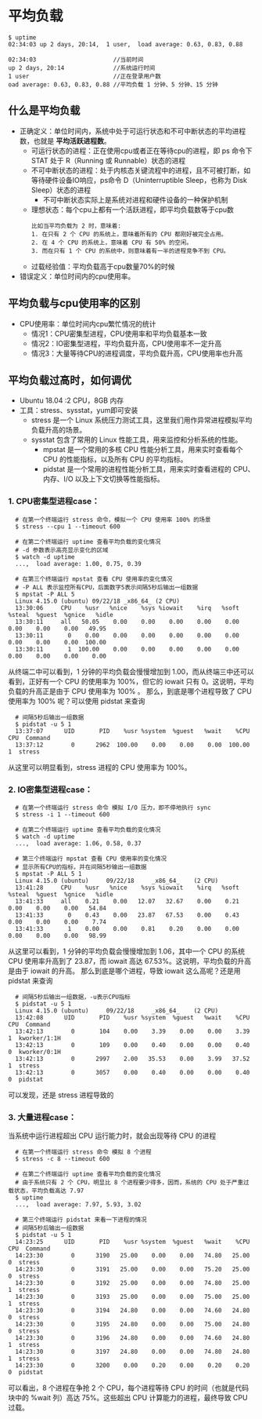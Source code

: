 # 平均负载
```
$ uptime
02:34:03 up 2 days, 20:14,  1 user,  load average: 0.63, 0.83, 0.88
```

```
02:34:03                      //当前时间
up 2 days, 20:14              //系统运行时间
1 user                        //正在登录用户数
oad average: 0.63, 0.83, 0.88 //平均负载 1 分钟、5 分钟、15 分钟
```

## 什么是平均负载
* 正确定义：单位时间内，系统中处于可运行状态和不可中断状态的平均进程数，也就是 __平均活跃进程数__。
  * 可运行状态的进程：正在使用cpu或者正在等待cpu的进程，即 ps 命令下 STAT 处于 R（Running 或 Runnable）状态的进程
  * 不可中断状态的进程：处于内核态关键流程中的进程，且不可被打断，如等待硬件设备IO响应，ps命令 D（Uninterruptible Sleep，也称为 Disk Sleep）状态的进程
    * 不可中断状态实际上是系统对进程和硬件设备的一种保护机制
  * 理想状态：每个cpu上都有一个活跃进程，即平均负载数等于cpu数
    ```
    比如当平均负载为 2 时，意味着:
    1. 在只有 2 个 CPU 的系统上，意味着所有的 CPU 都刚好被完全占用。
    2. 在 4 个 CPU 的系统上，意味着 CPU 有 50% 的空闲。
    3. 而在只有 1 个 CPU 的系统中，则意味着有一半的进程竞争不到 CPU。
    ```
  * 过载经验值：平均负载高于cpu数量70%的时候
* 错误定义：单位时间内的cpu使用率。

## 平均负载与cpu使用率的区别
* CPU使用率：单位时间内cpu繁忙情况的统计
  * 情况1：CPU密集型进程，CPU使用率和平均负载基本一致
  * 情况2：IO密集型进程，平均负载升高，CPU使用率不一定升高
  * 情况3：大量等待CPU的进程调度，平均负载升高，CPU使用率也升高

## 平均负载过高时，如何调优
* Ubuntu 18.04 :2 CPU，8GB 内存
* 工具：stress、sysstat，yum即可安装
  * stress 是一个 Linux 系统压力测试工具，这里我们用作异常进程模拟平均负载升高的场景。
  * sysstat 包含了常用的 Linux 性能工具，用来监控和分析系统的性能。
    * mpstat 是一个常用的多核 CPU 性能分析工具，用来实时查看每个 CPU 的性能指标，以及所有 CPU 的平均指标。
    * pidstat 是一个常用的进程性能分析工具，用来实时查看进程的 CPU、内存、I/O 以及上下文切换等性能指标。

### 1. CPU密集型进程case：
  ```
    # 在第一个终端运行 stress 命令，模拟一个 CPU 使用率 100% 的场景
    $ stress --cpu 1 --timeout 600

    # 在第二个终端运行 uptime 查看平均负载的变化情况
    # -d 参数表示高亮显示变化的区域
    $ watch -d uptime
    ...,  load average: 1.00, 0.75, 0.39

    # 在第三个终端运行 mpstat 查看 CPU 使用率的变化情况
    # -P ALL 表示监控所有CPU，后面数字5表示间隔5秒后输出一组数据
    $ mpstat -P ALL 5
    Linux 4.15.0 (ubuntu) 09/22/18 _x86_64_ (2 CPU)
    13:30:06     CPU    %usr   %nice    %sys %iowait    %irq   %soft  %steal  %guest  %gnice   %idle
    13:30:11     all   50.05    0.00    0.00    0.00    0.00    0.00    0.00    0.00    0.00   49.95
    13:30:11       0    0.00    0.00    0.00    0.00    0.00    0.00    0.00    0.00    0.00  100.00
    13:30:11       1  100.00    0.00    0.00    0.00    0.00    0.00    0.00    0.00    0.00    0.00
  ```

从终端二中可以看到，1 分钟的平均负载会慢慢增加到 1.00，而从终端三中还可以看到，正好有一个 CPU 的使用率为 100%，但它的 iowait 只有 0。这说明，平均负载的升高正是由于 CPU 使用率为 100% 。
那么，到底是哪个进程导致了 CPU 使用率为 100% 呢？可以使用 pidstat 来查询

  ```
    # 间隔5秒后输出一组数据
    $ pidstat -u 5 1
    13:37:07      UID       PID    %usr %system  %guest   %wait    %CPU   CPU  Command
    13:37:12        0      2962  100.00    0.00    0.00    0.00  100.00     1  stress
  ```

从这里可以明显看到，stress 进程的 CPU 使用率为 100%。


### 2. IO密集型进程case：
  ```
    # 在第一个终端运行 stress 命令 模拟 I/O 压力，即不停地执行 sync
    $ stress -i 1 --timeout 600

    # 在第二个终端运行 uptime 查看平均负载的变化情况
    $ watch -d uptime
    ...,  load average: 1.06, 0.58, 0.37

    # 第三个终端运行 mpstat 查看 CPU 使用率的变化情况
    # 显示所有CPU的指标，并在间隔5秒输出一组数据
    $ mpstat -P ALL 5 1
    Linux 4.15.0 (ubuntu)     09/22/18     _x86_64_    (2 CPU)
    13:41:28     CPU    %usr   %nice    %sys %iowait    %irq   %soft  %steal  %guest  %gnice   %idle
    13:41:33     all    0.21    0.00   12.07   32.67    0.00    0.21    0.00    0.00    0.00   54.84
    13:41:33       0    0.43    0.00   23.87   67.53    0.00    0.43    0.00    0.00    0.00    7.74
    13:41:33       1    0.00    0.00    0.81    0.20    0.00    0.00    0.00    0.00    0.00   98.99
  ```

从这里可以看到，1 分钟的平均负载会慢慢增加到 1.06，其中一个 CPU 的系统 CPU 使用率升高到了 23.87，而 iowait 高达 67.53%。这说明，平均负载的升高是由于 iowait 的升高。
那么到底是哪个进程，导致 iowait 这么高呢？还是用 pidstat 来查询

  ```
    # 间隔5秒后输出一组数据，-u表示CPU指标
    $ pidstat -u 5 1
    Linux 4.15.0 (ubuntu)     09/22/18     _x86_64_    (2 CPU)
    13:42:08      UID       PID    %usr %system  %guest   %wait    %CPU   CPU  Command
    13:42:13        0       104    0.00    3.39    0.00    0.00    3.39     1  kworker/1:1H
    13:42:13        0       109    0.00    0.40    0.00    0.00    0.40     0  kworker/0:1H
    13:42:13        0      2997    2.00   35.53    0.00    3.99   37.52     1  stress
    13:42:13        0      3057    0.00    0.40    0.00    0.00    0.40     0  pidstat
  ```

可以发现，还是 stress 进程导致的

### 3. 大量进程case：
当系统中运行进程超出 CPU 运行能力时，就会出现等待 CPU 的进程
```
  # 在第一个终端运行 stress 命令 模拟 8 个进程
  $ stress -c 8 --timeout 600

  # 在第二个终端运行 uptime 查看平均负载的变化情况
  # 由于系统只有 2 个 CPU，明显比 8 个进程要少得多，因而，系统的 CPU 处于严重过载状态，平均负载高达 7.97
  $ uptime
  ...,  load average: 7.97, 5.93, 3.02

  # 第三个终端运行 pidstat 来看一下进程的情况
  # 间隔5秒后输出一组数据
  $ pidstat -u 5 1
  14:23:25      UID       PID    %usr %system  %guest   %wait    %CPU   CPU  Command
  14:23:30        0      3190   25.00    0.00    0.00   74.80   25.00     0  stress
  14:23:30        0      3191   25.00    0.00    0.00   75.20   25.00     0  stress
  14:23:30        0      3192   25.00    0.00    0.00   74.80   25.00     1  stress
  14:23:30        0      3193   25.00    0.00    0.00   75.00   25.00     1  stress
  14:23:30        0      3194   24.80    0.00    0.00   74.60   24.80     0  stress
  14:23:30        0      3195   24.80    0.00    0.00   75.00   24.80     0  stress
  14:23:30        0      3196   24.80    0.00    0.00   74.60   24.80     1  stress
  14:23:30        0      3197   24.80    0.00    0.00   74.80   24.80     1  stress
  14:23:30        0      3200    0.00    0.20    0.00    0.20    0.20     0  pidstat
```

可以看出，8 个进程在争抢 2 个 CPU，每个进程等待 CPU 的时间（也就是代码块中的 %wait 列）高达 75%。这些超出 CPU 计算能力的进程，最终导致 CPU 过载。
